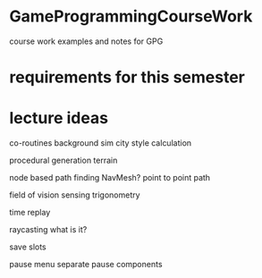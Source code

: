 # GameProgrammingCourseWork
course work examples and notes for GPG

# requirements for this semester

# lecture ideas

co-routines
  background sim city style calculation
  
procedural generation
  terrain
  
node based path finding
  NavMesh? point to point path
  
field of vision sensing
  trigonometry
  
time replay

raycasting
  what is it?
  
save slots

pause menu
  separate pause components
